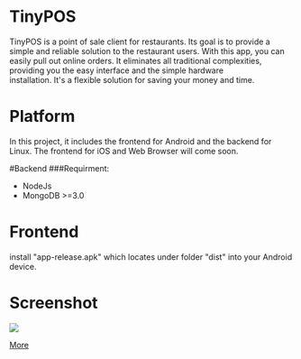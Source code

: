 # TinyPOS
TinyPOS is a point of sale client for restaurants. Its goal is to provide a simple and reliable
solution to the restaurant users. With this app, you can easily pull out online orders. It eliminates
all traditional complexities, providing you the easy interface and the simple hardware
installation. It's a flexible solution for saving your money and time.


# Platform
In this project, it includes the frontend for Android and the backend for Linux. The frontend for iOS and Web Browser will come soon.


#Backend
###Requirment:
* NodeJs
* MongoDB >=3.0

# Frontend
install "app-release.apk" which locates under folder "dist" into your Android device.

# Screenshot

![](https://raw.githubusercontent.com/michaelhuang8192/TinyPOS/master/screenshot_600/device-2016-12-21-132759.png)

[More](TinyPOS/tree/master/screenshot_600)
